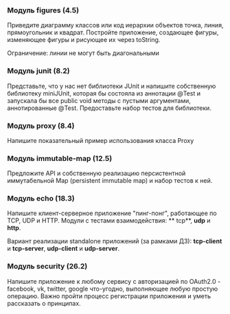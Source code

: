 ### **Модуль figures (4.5)**

Приведите диаграмму классов или код иерархии объектов точка, линия, прямоугольник и квадрат. Постройте приложение,
создающее фигуры, изменяющее фигуры и рисующее их через toString.

Ограничение: линии не могут быть диагональными

### **Модуль junit (8.2)**

Представьте, что у нас нет библиотеки JUnit и напишите собственную библиотеку miniJUnit, которая бы состояла из
аннотации @Test и запускала бы все public void методы c пустыми аргументами, аннотированные @Test. Предоставьте набор
тестов для библиотеки.

### **Модуль proxy (8.4)**

Напишите показательный пример использования класса Proxy

### **Модуль immutable-map (12.5)**

Предложите API и собственную реализацию персистентной иммутабельной Map (persistent immutable map) и набор тестов к ней.

### **Модуль echo (18.3)**

Напишите клиент-серверное приложение "пинг-понг", работающее по TCP, UDP и HTTP. Модули с тестами взаимодействия: **
tcp**, **udp** и **http**.

Вариант реализации standalone приложений (за рамками ДЗ):
**tcp-client** и **tcp-server**, **udp-client** и **udp-server**.

### **Модуль security (26.2)**

Напишите приложение к любому сервису с авторизацией по OAuth2.0 - facebook, vk, twitter, google что-угодно, выполняющее
любую простую операцию. Важно пройти процесс регистрации приложения и уметь рассказать о принципах.

